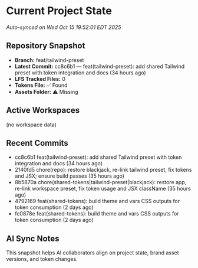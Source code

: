 # Current Project State
_Auto-synced on Wed Oct 15 19:52:01 EDT 2025_

## Repository Snapshot
- **Branch:** feat/tailwind-preset
- **Latest Commit:** cc8c6b1 — feat(tailwind-preset): add shared Tailwind preset with token integration and docs (34 hours ago)
- **LFS Tracked Files:** 0
- **Tokens File:** ✅ Found
- **Assets Folder:** ⚠️ Missing

## Active Workspaces
(no workspace data)

## Recent Commits
- cc8c6b1 feat(tailwind-preset): add shared Tailwind preset with token integration and docs (34 hours ago)
- 2140fd5 chore(repo): restore blackjack, re-link tailwind preset, fix tokens and JSX; ensure build passes (35 hours ago)
- 8b5870a chore(shared-tokens|tailwind-preset|blackjack): restore app, re-link workspace preset, fix token usage and JSX className (35 hours ago)
- 4792169 feat(shared-tokens): build theme and vars CSS outputs for token consumption (2 days ago)
- fc0878e feat(shared-tokens): build theme and vars CSS outputs for token consumption (2 days ago)
## AI Sync Notes
This snapshot helps AI collaborators align on project state, brand asset versions, and token changes.
